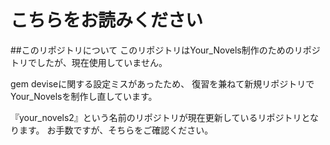 # こちらをお読みください

##このリポジトリについて
このリポジトリはYour_Novels制作のためのリポジトリでしたが、現在使用していません。


gem deviseに関する設定ミスがあったため、
復習を兼ねて新規リポジトリでYour_Novelsを制作し直しています。


『your_novels2』という名前のリポジトリが現在更新しているリポジトリとなります。
お手数ですが、そちらをご確認ください。
